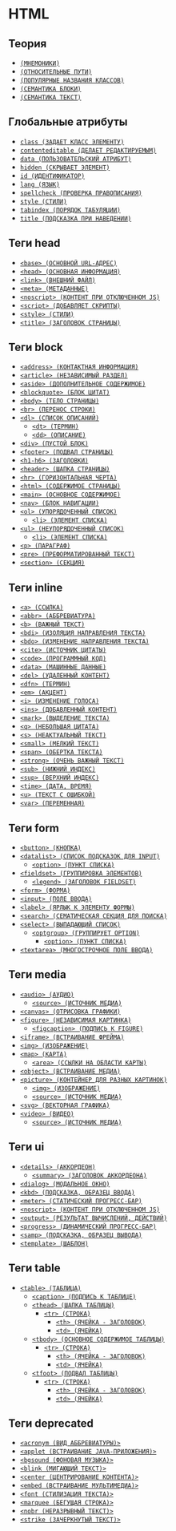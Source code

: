 <style>
  * {
    user-select: none;
  }
</style>

# HTML

## Теория

- [`(МНЕМОНИКИ)`](./HTML/ТЕОРИЯ/МНЕМОНИКИ.md)
- [`(ОТНОСИТЕЛЬНЫЕ ПУТИ)`](<./HTML/ТЕОРИЯ/ОТНОСИТЕЛЬНЫЕ ПУТИ.md>)
- [`(ПОПУЛЯРНЫЕ НАЗВАНИЯ КЛАССОВ)`](<./HTML/ТЕОРИЯ/ПОПУЛЯРНЫЕ НАЗВАНИЯ КЛАССОВ.md>)
- [`(СЕМАНТИКА БЛОКИ)`](<./HTML/ТЕОРИЯ/СЕМАНТИКА БЛОКИ.md>)
- [`(СЕМАНТИКА ТЕКСТ)`](<./HTML/ТЕОРИЯ/СЕМАНТИКА ТЕКСТ.md>)

## Глобальные атрибуты

- [`class (ЗАДАЕТ КЛАСС ЭЛЕМЕНТУ)`](<./HTML/ATTRIBUTES GLOBAL/class (ЗАДАЕТ КЛАСС ЭЛЕМЕНТУ).md>)
- [`contenteditable (ДЕЛАЕТ РЕДАКТИРУЕМЫМ)`](<./HTML/ATTRIBUTES GLOBAL/contenteditable (ДЕЛАЕТ РЕДАКТИРУЕМЫМ).md>)
- [`data (ПОЛЬЗОВАТЕЛЬСКИЙ АТРИБУТ)`](<./HTML/ATTRIBUTES GLOBAL/data (ПОЛЬЗОВАТЕЛЬСКИЙ АТРИБУТ).md>)
- [`hidden (СКРЫВАЕТ ЭЛЕМЕНТ)`](<./HTML/ATTRIBUTES GLOBAL/hidden (СКРЫВАЕТ ЭЛЕМЕНТ).md>)
- [`id (ИДЕНТИФИКАТОР)`](<./HTML/ATTRIBUTES GLOBAL/id (ИДЕНТИФИКАТОР).md>)
- [`lang (ЯЗЫК)`](<./HTML/ATTRIBUTES GLOBAL/lang (ЯЗЫК).md>)
- [`spellcheck (ПРОВЕРКА ПРАВОПИСАНИЯ)`](<./HTML/ATTRIBUTES GLOBAL/spellcheck (ПРОВЕРКА ПРАВОПИСАНИЯ).md>)
- [`style (СТИЛИ)`](<./HTML/ATTRIBUTES GLOBAL/style (СТИЛИ).md>)
- [`tabindex (ПОРЯДОК ТАБУЛЯЦИИ)`](<./HTML/ATTRIBUTES GLOBAL/tabindex (ПОРЯДОК ТАБУЛЯЦИИ).md>)
- [`title (ПОДСКАЗКА ПРИ НАВЕДЕНИИ)`](<./HTML/ATTRIBUTES GLOBAL/title (ПОДСКАЗКА ПРИ НАВЕДЕНИИ).md>)

## Теги head

- [`<base> (ОСНОВНОЙ URL-АДРЕС)`](<./HTML/TAGS HEAD/base (ОСНОВНОЙ URL-АДРЕС).md>)
- [`<head> (ОСНОВНАЯ ИНФОРМАЦИЯ)`](<./HTML/TAGS HEAD/head (ОСНОВНАЯ ИНФОРМАЦИЯ).md>)
- [`<link> (ВНЕШНИЙ ФАЙЛ)`](<./HTML/TAGS HEAD/link (ВНЕШНИЙ ФАЙЛ).md>)
- [`<meta> (МЕТАДАННЫЕ)`](<./HTML/TAGS HEAD/meta (МЕТАДАННЫЕ).md>)
- [`<noscript> (КОНТЕНТ ПРИ ОТКЛЮЧЕННОМ JS)`](<./HTML/TAGS HEAD/noscript (КОНТЕНТ ПРИ ОТКЛЮЧЕННОМ JS).md>)
- [`<script> (ДОБАВЛЯЕТ СКРИПТЫ)`](<./HTML/TAGS HEAD/script (ДОБАВЛЯЕТ СКРИПТЫ).md>)
- [`<style> (СТИЛИ)`](<./HTML/TAGS HEAD/style (СТИЛИ).md>)
- [`<title> (ЗАГОЛОВОК СТРАНИЦЫ)`](<./HTML/TAGS HEAD/title (ЗАГОЛОВОК СТРАНИЦЫ).md>)

## Теги block

- [`<address> (КОНТАКТНАЯ ИНФОРМАЦИЯ)`](<./HTML/TAGS BLOCK/address (КОНТАКТНАЯ ИНФОРМАЦИЯ).md>)
- [`<article> (НЕЗАВИСИМЫЙ РАЗДЕЛ)`](<./HTML/TAGS BLOCK/article (НЕЗАВИСИМЫЙ РАЗДЕЛ).md>)
- [`<aside> (ДОПОЛНИТЕЛЬНОЕ СОДЕРЖИМОЕ)`](<./HTML/TAGS BLOCK/aside (ДОПОЛНИТЕЛЬНОЕ СОДЕРЖИМОЕ).md>)
- [`<blockquote> (БЛОК ЦИТАТ)`](<./HTML/TAGS BLOCK/blockquote (БЛОК ЦИТАТ).md>)
- [`<body> (ТЕЛО СТРАНИЦЫ)`](<./HTML/TAGS BLOCK/body (ТЕЛО СТРАНИЦЫ).md>)
- [`<br> (ПЕРЕНОС СТРОКИ)`](<./HTML/TAGS BLOCK/br (ПЕРЕНОС СТРОКИ).md>)
- [`<dl> (СПИСОК ОПИСАНИЙ)`](<./HTML/TAGS BLOCK/dl (СПИСОК ОПИСАНИЙ).md>)
  - [`<dt> (ТЕРМИН)`](<./HTML/TAGS BLOCK/dt (ТЕРМИН).md>)
  - [`<dd> (ОПИСАНИЕ)`](<./HTML/TAGS BLOCK/dd (ОПИСАНИЕ).md>)
- [`<div> (ПУСТОЙ БЛОК)`](<./HTML/TAGS BLOCK/div (ПУСТОЙ БЛОК).md>)
- [`<footer> (ПОДВАЛ СТРАНИЦЫ)`](<./HTML/TAGS BLOCK/footer (ПОДВАЛ СТРАНИЦЫ).md>)
- [`<h1-h6> (ЗАГОЛОВКИ)`](<./HTML/TAGS BLOCK/h1-h6 (ЗАГОЛОВКИ).md>)
- [`<header> (ШАПКА СТРАНИЦЫ)`](<./HTML/TAGS BLOCK/header (ШАПКА СТРАНИЦЫ).md>)
- [`<hr> (ГОРИЗОНТАЛЬНАЯ ЧЕРТА)`](<./HTML/TAGS BLOCK/hr (ГОРИЗОНТАЛЬНАЯ ЧЕРТА).md>)
- [`<html> (СОДЕРЖИМОЕ СТРАНИЦЫ)`](<./HTML/TAGS BLOCK/html (СОДЕРЖИМОЕ СТРАНИЦЫ).md>)
- [`<main> (ОСНОВНОЕ СОДЕРЖИМОЕ)`](<./HTML/TAGS BLOCK/main (ОСНОВНОЕ СОДЕРЖИМОЕ).md>)
- [`<nav> (БЛОК НАВИГАЦИИ)`](<./HTML/TAGS BLOCK/nav (БЛОК НАВИГАЦИИ).md>)
- [`<ol> (УПОРЯДОЧЕННЫЙ СПИСОК)`](<./HTML/TAGS BLOCK/ol (УПОРЯДОЧЕННЫЙ СПИСОК).md>)
  - [`<li> (ЭЛЕМЕНТ СПИСКА)`](<./HTML/TAGS BLOCK/li (ЭЛЕМЕНТ СПИСКА).md>)
- [`<ul> (НЕУПОРЯДОЧЕННЫЙ СПИСОК)`](<./HTML/TAGS BLOCK/ul (НЕУПОРЯДОЧЕННЫЙ СПИСОК).md>)
  - [`<li> (ЭЛЕМЕНТ СПИСКА)`](<./HTML/TAGS BLOCK/li (ЭЛЕМЕНТ СПИСКА).md>)
- [`<p> (ПАРАГРАФ)`](<./HTML/TAGS BLOCK/p (ПАРАГРАФ).md>)
- [`<pre> (ПРЕФОРМАТИРОВАННЫЙ ТЕКСТ)`](<./HTML/TAGS BLOCK/pre (ПРЕФОРМАТИРОВАННЫЙ ТЕКСТ).md>)
- [`<section> (СЕКЦИЯ)`](<./HTML/TAGS BLOCK/section (СЕКЦИЯ).md>)

## Теги inline

- [`<a> (ССЫЛКА)`](<./HTML/TAGS INLINE/a (ССЫЛКА).md>)
- [`<abbr> (АББРЕВИАТУРА)`](<./HTML/TAGS INLINE/abbr (АББРЕВИАТУРА).md>)
- [`<b> (ВАЖНЫЙ ТЕКСТ)`](<./HTML/TAGS INLINE/b (ВАЖНЫЙ ТЕКСТ).md>)
- [`<bdi> (ИЗОЛЯЦИЯ НАПРАВЛЕНИЯ ТЕКСТА)`](<./HTML/TAGS INLINE/bdi (ИЗОЛЯЦИЯ НАПРАВЛЕНИЯ ТЕКСТА).md>)
- [`<bdo> (ИЗМЕНЕНИЕ НАПРАВЛЕНИЯ ТЕКСТА)`](<./HTML/TAGS INLINE/bdo (ИЗМЕНЕНИЕ НАПРАВЛЕНИЯ ТЕКСТА).md>)
- [`<cite> (ИСТОЧНИК ЦИТАТЫ)`](<./HTML/TAGS INLINE/cite (ИСТОЧНИК ЦИТАТЫ).md>)
- [`<code> (ПРОГРАММНЫЙ КОД)`](<./HTML/TAGS INLINE/code (ПРОГРАММНЫЙ КОД).md>)
- [`<data> (МАШИННЫЕ ДАННЫЕ)`](<./HTML/TAGS INLINE/data (МАШИННЫЕ ДАННЫЕ).md>)
- [`<del> (УДАЛЕННЫЙ КОНТЕНТ)`](<./HTML/TAGS INLINE/del (УДАЛЕННЫЙ КОНТЕНТ).md>)
- [`<dfn> (ТЕРМИН)`](<./HTML/TAGS INLINE/dfn (ТЕРМИН).md>)
- [`<em> (АКЦЕНТ)`](<./HTML/TAGS INLINE/em (АКЦЕНТ).md>)
- [`<i> (ИЗМЕНЕНИЕ ГОЛОСА)`](<./HTML/TAGS INLINE/i (ИЗМЕНЕНИЕ ГОЛОСА).md>)
- [`<ins> (ДОБАВЛЕННЫЙ КОНТЕНТ)`](<./HTML/TAGS INLINE/ins (ДОБАВЛЕННЫЙ КОНТЕНТ).md>)
- [`<mark> (ВЫДЕЛЕНИЕ ТЕКСТА)`](<./HTML/TAGS INLINE/mark (ВЫДЕЛЕНИЕ ТЕКСТА).md>)
- [`<q> (НЕБОЛЬШАЯ ЦИТАТА)`](<./HTML/TAGS INLINE/q (НЕБОЛЬШАЯ ЦИТАТА).md>)
- [`<s> (НЕАКТУАЛЬНЫЙ ТЕКСТ)`](<./HTML/TAGS INLINE/s (НЕАКТУАЛЬНЫЙ ТЕКСТ).md>)
- [`<small> (МЕЛКИЙ ТЕКСТ)`](<./HTML/TAGS INLINE/small (МЕЛКИЙ ТЕКСТ).md>)
- [`<span> (ОБЕРТКА ТЕКСТА)`](<./HTML/TAGS INLINE/span (ОБЕРТКА ТЕКСТА).md>)
- [`<strong> (ОЧЕНЬ ВАЖНЫЙ ТЕКСТ)`](<./HTML/TAGS INLINE/strong (ОЧЕНЬ ВАЖНЫЙ ТЕКСТ).md>)
- [`<sub> (НИЖНИЙ ИНДЕКС)`](<./HTML/TAGS INLINE/sub (НИЖНИЙ ИНДЕКС).md>)
- [`<sup> (ВЕРХНИЙ ИНДЕКС)`](<./HTML/TAGS INLINE/sup (ВЕРХНИЙ ИНДЕКС).md>)
- [`<time> (ДАТА, ВРЕМЯ)`](<./HTML/TAGS INLINE/time (ДАТА, ВРЕМЯ).md>)
- [`<u> (ТЕКСТ С ОШИБКОЙ)`](<./HTML/TAGS INLINE/u (ТЕКСТ С ОШИБКОЙ).md>)
- [`<var> (ПЕРЕМЕННАЯ)`](<./HTML/TAGS INLINE/var (ПЕРЕМЕННАЯ).md>)

## Теги form

- [`<button> (КНОПКА)`](<./HTML/TAGS FORM/button (КНОПКА).md>)
- [`<datalist> (СПИСОК ПОДСКАЗОК ДЛЯ INPUT)`](<./HTML/TAGS FORM/datalist (СПИСОК ПОДСКАЗОК ДЛЯ INPUT).md>)
  - [`<option> (ПУНКТ СПИСКА)`](<./HTML/TAGS FORM/option (ПУНКТ СПИСКА).md>)
- [`<fieldset> (ГРУППИРОВКА ЭЛЕМЕНТОВ)`](<./HTML/TAGS FORM/fieldset (ГРУППИРОВКА ЭЛЕМЕНТОВ).md>)
  - [`<legend> (ЗАГОЛОВОК FIELDSET)`](<./HTML/TAGS FORM/legend (ЗАГОЛОВОК FIELDSET).md>)
- [`<form> (ФОРМА)`](<./HTML/TAGS FORM/form (ФОРМА).md>)
- [`<input> (ПОЛЕ ВВОДА)`](<./HTML/TAGS FORM/input (ПОЛЕ ВВОДА).md>)
- [`<label> (ЯРЛЫК К ЭЛЕМЕНТУ ФОРМЫ)`](<./HTML/TAGS FORM/label (ЯРЛЫК К ЭЛЕМЕНТУ ФОРМЫ).md>)
- [`<search> (СЕМАТИЧЕСКАЯ СЕКЦИЯ ДЛЯ ПОИСКА)`](<./HTML/TAGS FORM/search (СЕМАТИЧЕСКАЯ СЕКЦИЯ ДЛЯ ПОИСКА).md>)
- [`<select> (ВЫПАДАЮЩИЙ СПИСОК)`](<./HTML/TAGS FORM/select (ВЫПАДАЮЩИЙ СПИСОК).md>)
  - [`<optgroup> (ГРУППИРУЕТ OPTION)`](<./HTML/TAGS FORM/optgroup (ГРУППИРУЕТ OPTION).md>)
    - [`<option> (ПУНКТ СПИСКА)`](<./HTML/TAGS FORM/option (ПУНКТ СПИСКА).md>)
- [`<textarea> (МНОГОСТРОЧНОЕ ПОЛЕ ВВОДА)`](<./HTML/TAGS FORM/textarea (МНОГОСТРОЧНОЕ ПОЛЕ ВВОДА).md>)

## Теги media

- [`<audio> (АУДИО)`](<./HTML/TAGS MEDIA/audio (АУДИО).md>)
  - [`<source> (ИСТОЧНИК МЕДИА)`](<./HTML/TAGS MEDIA/source (ИСТОЧНИК МЕДИА).md>)
- [`<canvas> (ОТРИСОВКА ГРАФИКИ)`](<./HTML/TAGS MEDIA/canvas (ОТРИСОВКА ГРАФИКИ).md>)
- [`<figure> (НЕЗАВИСИМАЯ КАРТИНКА)`](<./HTML/TAGS MEDIA/figure (НЕЗАВИСИМАЯ КАРТИНКА).md>)
  - [`<figcaption> (ПОДПИСЬ К FIGURE)`](<./HTML/TAGS MEDIA/figcaption (ПОДПИСЬ К FIGURE).md>)
- [`<iframe> (ВСТРАИВАНИЕ ФРЕЙМА)`](<./HTML/TAGS MEDIA/iframe (ВСТРАИВАНИЕ ФРЕЙМА).md>)
- [`<img> (ИЗОБРАЖЕНИЕ)`](<./HTML/TAGS MEDIA/img (ИЗОБРАЖЕНИЕ).md>)
- [`<map> (КАРТА)`](<./HTML/TAGS MEDIA/map (КАРТА).md>)
  - [`<area> (ССЫЛКИ НА ОБЛАСТИ КАРТЫ)`](<./HTML/TAGS MEDIA/area (ССЫЛКИ НА ОБЛАСТИ КАРТЫ).md>)
- [`<object> (ВСТРАИВАНИЕ МЕДИА)`](<./HTML/TAGS MEDIA/object (ВСТРАИВАНИЕ МЕДИА).md>)
- [`<picture> (КОНТЕЙНЕР ДЛЯ РАЗНЫХ КАРТИНОК)`](<./HTML/TAGS MEDIA/picture (КОНТЕЙНЕР ДЛЯ РАЗНЫХ КАРТИНОК).md>)
  - [`<img> (ИЗОБРАЖЕНИЕ)`](<./HTML/TAGS MEDIA/img (ИЗОБРАЖЕНИЕ).md>)
  - [`<source> (ИСТОЧНИК МЕДИА)`](<./HTML/TAGS MEDIA/source (ИСТОЧНИК МЕДИА).md>)
- [`<svg> (ВЕКТОРНАЯ ГРАФИКА)`](<./HTML/TAGS MEDIA/svg (ВЕКТОРНАЯ ГРАФИКА).md>)
- [`<video> (ВИДЕО)`](<./HTML/TAGS MEDIA/video (ВИДЕО).md>)
  - [`<source> (ИСТОЧНИК МЕДИА)`](<./HTML/TAGS MEDIA/source (ИСТОЧНИК МЕДИА).md>)

## Теги ui

- [`<details> (АККОРДЕОН)`](<./HTML/TAGS UI/details (АККОРДЕОН).md>)
  - [`<summary> (ЗАГОЛОВОК АККОРДЕОНА)`](<./HTML/TAGS UI/summary (ЗАГОЛОВОК АККОРДЕОНА).md>)
- [`<dialog> (МОДАЛЬНОЕ ОКНО)`](<./HTML/TAGS UI/dialog (МОДАЛЬНОЕ ОКНО).md>)
- [`<kbd> (ПОДСКАЗКА, ОБРАЗЕЦ ВВОДА)`](<./HTML/TAGS UI/kbd (ПОДСКАЗКА, ОБРАЗЕЦ ВВОДА).md>)
- [`<meter> (СТАТИЧЕСКИЙ ПРОГРЕСС-БАР)`](<./HTML/TAGS UI/meter (СТАТИЧЕСКИЙ ПРОГРЕСС-БАР).md>)
- [`<noscript> (КОНТЕНТ ПРИ ОТКЛЮЧЕННОМ JS)`](<./HTML/TAGS HEAD/noscript (КОНТЕНТ ПРИ ОТКЛЮЧЕННОМ JS).md>)
- [`<output> (РЕЗУЛЬТАТ ВЫЧИСЛЕНИЙ, ДЕЙСТВИЙ)`](<./HTML/TAGS UI/output (РЕЗУЛЬТАТ ВЫЧИСЛЕНИЙ, ДЕЙСТВИЙ).md>)
- [`<progress> (ДИНАМИЧЕСКИЙ ПРОГРЕСС-БАР)`](<./HTML/TAGS UI/progress (ДИНАМИЧЕСКИЙ ПРОГРЕСС-БАР).md>)
- [`<samp> (ПОДСКАЗКА, ОБРАЗЕЦ ВЫВОДА)`](<./HTML/TAGS UI/samp (ПОДСКАЗКА, ОБРАЗЕЦ ВЫВОДА).md>)
- [`<template> (ШАБЛОН)`](<./HTML/TAGS UI/template (ШАБЛОН).md>)

## Теги table

- [`<table> (ТАБЛИЦА)`](<./HTML/TAGS TABLE/table (ТАБЛИЦА).md>)
  - [`<caption> (ПОДПИСЬ К ТАБЛИЦЕ)`](<./HTML/TAGS TABLE/caption (ПОДПИСЬ К ТАБЛИЦЕ).md>)
  - [`<thead> (ШАПКА ТАБЛИЦЫ)`](<./HTML/TAGS TABLE/thead (ШАПКА ТАБЛИЦЫ).md>)
    - [`<tr> (СТРОКА)`](<./HTML/TAGS TABLE/tr (СТРОКА).md>)
      - [`<th> (ЯЧЕЙКА - ЗАГОЛОВОК)`](<./HTML/TAGS TABLE/th (ЯЧЕЙКА - ЗАГОЛОВОК).md>)
      - [`<td> (ЯЧЕЙКА)`](<./HTML/TAGS TABLE/td (ЯЧЕЙКА).md>)
  - [`<tbody> (ОСНОВНОЕ СОДЕРЖИМОЕ ТАБЛИЦЫ)`](<./HTML/TAGS TABLE/tbody (ОСНОВНОЕ СОДЕРЖИМОЕ ТАБЛИЦЫ).md>)
    - [`<tr> (СТРОКА)`](<./HTML/TAGS TABLE/tr (СТРОКА).md>)
      - [`<th> (ЯЧЕЙКА - ЗАГОЛОВОК)`](<./HTML/TAGS TABLE/th (ЯЧЕЙКА - ЗАГОЛОВОК).md>)
      - [`<td> (ЯЧЕЙКА)`](<./HTML/TAGS TABLE/td (ЯЧЕЙКА).md>)
  - [`<tfoot> (ПОДВАЛ ТАБЛИЦЫ)`](<./HTML/TAGS TABLE/tfoot (ПОДВАЛ ТАБЛИЦЫ).md>)
    - [`<tr> (СТРОКА)`](<./HTML/TAGS TABLE/tr (СТРОКА).md>)
      - [`<th> (ЯЧЕЙКА - ЗАГОЛОВОК)`](<./HTML/TAGS TABLE/th (ЯЧЕЙКА - ЗАГОЛОВОК).md>)
      - [`<td> (ЯЧЕЙКА)`](<./HTML/TAGS TABLE/td (ЯЧЕЙКА).md>)

## Теги deprecated

- [`<acronym (ВИД АББРЕВИАТУРЫ)>`](<./HTML/TAGS DEPRECATED/acronym (ВИД АББРЕВИАТУРЫ).md>)
- [`<applet (ВСТРАИВАНИЕ JAVA-ПРИЛОЖЕНИЯ)>`](<./HTML/TAGS DEPRECATED/applet (ВСТРАИВАНИЕ JAVA-ПРИЛОЖЕНИЯ).md>)
- [`<bgsound (ФОНОВАЯ МУЗЫКА)>`](<./HTML/TAGS DEPRECATED/bgsound (ФОНОВАЯ МУЗЫКА).md>)
- [`<blink (МИГАЮЩИЙ ТЕКСТ)>`](<./HTML/TAGS DEPRECATED/blink (МИГАЮЩИЙ ТЕКСТ).md>)
- [`<center (ЦЕНТРИРОВАНИЕ КОНТЕНТА)>`](<./HTML/TAGS DEPRECATED/center (ЦЕНТРИРОВАНИЕ КОНТЕНТА).md>)
- [`<embed (ВСТРАИВАНИЕ МУЛЬТИМЕДИА)>`](<./HTML/TAGS DEPRECATED/embed (ВСТРАИВАНИЕ МУЛЬТИМЕДИА).md>)
- [`<font (СТИЛИЗАЦИЯ ТЕКСТА)>`](<./HTML/TAGS DEPRECATED/font (СТИЛИЗАЦИЯ ТЕКСТА).md>)
- [`<marquee (БЕГУЩАЯ СТРОКА)>`](<./HTML/TAGS DEPRECATED/marquee (БЕГУЩАЯ СТРОКА).md>)
- [`<nobr (НЕРАЗРЫВНЫЙ ТЕКСТ)>`](<./HTML/TAGS DEPRECATED/nobr (НЕРАЗРЫВНЫЙ ТЕКСТ).md>)
- [`<strike (ЗАЧЕРКНУТЫЙ ТЕКСТ)>`](<./HTML/TAGS DEPRECATED/strike (ЗАЧЕРКНУТЫЙ ТЕКСТ).md>)
